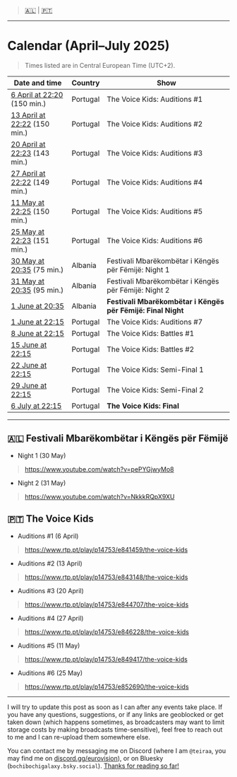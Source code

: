 > [🇦🇱](https://github.com/teiraaa/eurovision_vod/blob/main/contests/jesc2025.md#-festivali-i-k%C3%ABng%C3%ABs-p%C3%ABr-f%C3%ABmij%C3%AB) | [🇵🇹](https://github.com/teiraaa/eurovision_vod/blob/main/contests/jesc2025.md#-the-voice-kids)

*****

# Calendar (April–July 2025)

> Times listed are in Central European Time (UTC+2).

Date and time | Country | Show
---|---|---
[6 April at 22:20](https://www.timeanddate.com/worldclock/fixedtime.html?iso=20250406T2120&p1=133&ah=2&am=30) (150 min.) | Portugal | The Voice Kids: Auditions #1
[13 April at 22:22](https://www.timeanddate.com/worldclock/fixedtime.html?iso=20250413T2122&p1=133&ah=2&am=30) (150 min.) | Portugal | The Voice Kids: Auditions #2
[20 April at 22:23](https://www.timeanddate.com/worldclock/fixedtime.html?iso=20250420T2123&p1=133&ah=2&am=23) (143 min.) | Portugal | The Voice Kids: Auditions #3
[27 April at 22:22](https://www.timeanddate.com/worldclock/fixedtime.html?iso=20250427T2122&p1=133&ah=2&am=29) (149 min.) | Portugal | The Voice Kids: Auditions #4
[11 May at 22:25](https://www.timeanddate.com/worldclock/fixedtime.html?iso=20250511T2115&p1=133&ah=2&am=30) (150 min.) | Portugal | The Voice Kids: Auditions #5
[25 May at 22:23](https://www.timeanddate.com/worldclock/fixedtime.html?iso=20250525T2125&p1=133&ah=2&am=31) (151 min.) | Portugal | The Voice Kids: Auditions #6
[30 May at 20:35](https://www.timeanddate.com/worldclock/fixedtime.html?iso=20250530T2035&p1=4088&ah=1&am=15) (75 min.) | Albania | Festivali Mbarëkombëtar i Këngës për Fëmijë: Night 1
[31 May at 20:35](https://www.timeanddate.com/worldclock/fixedtime.html?iso=20250531T2035&p1=4088&ah=1&am=35) (95 min.) | Albania | Festivali Mbarëkombëtar i Këngës për Fëmijë: Night 2
[1 June at 20:35](https://www.timeanddate.com/worldclock/fixedtime.html?iso=20250601T2035&p1=4088) | Albania | **Festivali Mbarëkombëtar i Këngës për Fëmijë: Final Night**
[1 June at 22:15](https://www.timeanddate.com/worldclock/fixedtime.html?iso=20250601T2115&p1=133) | Portugal | The Voice Kids: Auditions #7
[8 June at 22:15](https://www.timeanddate.com/worldclock/fixedtime.html?iso=20250608T2115&p1=133) | Portugal | The Voice Kids: Battles #1
[15 June at 22:15](https://www.timeanddate.com/worldclock/fixedtime.html?iso=20250615T2115&p1=133) | Portugal | The Voice Kids: Battles #2
[22 June at 22:15](https://www.timeanddate.com/worldclock/fixedtime.html?iso=20250622T2115&p1=133) | Portugal | The Voice Kids: Semi-Final 1
[29 June at 22:15](https://www.timeanddate.com/worldclock/fixedtime.html?iso=20250629T2115&p1=133) | Portugal | The Voice Kids: Semi-Final 2
[6 July at 22:15](https://www.timeanddate.com/worldclock/fixedtime.html?iso=20250706T2115&p1=133) | Portugal | **The Voice Kids: Final**

*****

## 🇦🇱 Festivali Mbarëkombëtar i Këngës për Fëmijë

* Night 1 (30 May)

> https://www.youtube.com/watch?v=pePYGjwyMo8

* Night 2 (31 May)

> https://www.youtube.com/watch?v=NkkkRQpX9XU

## 🇵🇹 The Voice Kids

* Auditions #1 (6 April)

> https://www.rtp.pt/play/p14753/e841459/the-voice-kids

* Auditions #2 (13 April)

> https://www.rtp.pt/play/p14753/e843148/the-voice-kids

* Auditions #3 (20 April)

> https://www.rtp.pt/play/p14753/e844707/the-voice-kids

* Auditions #4 (27 April)

> https://www.rtp.pt/play/p14753/e846228/the-voice-kids

* Auditions #5 (11 May)

> https://www.rtp.pt/play/p14753/e849417/the-voice-kids

* Auditions #6 (25 May)

> https://www.rtp.pt/play/p14753/e852690/the-voice-kids

*****

I will try to update this post as soon as I can after any events take place. If you have any questions, suggestions, or if any links are geoblocked or get taken down (which happens sometimes, as broadcasters may want to limit storage costs by making broadcasts time-sensitive), feel free to reach out to me and I can re-upload them somewhere else.

You can contact me by messaging me on Discord (where I am `@teiraa`, you may find me on [discord.gg/eurovision](https://discord.gg/eurovision)), or on Bluesky (`bochibochigalaxy.bsky.social`). [Thanks for reading so far!](https://imgur.com/YmGlJ4X)
